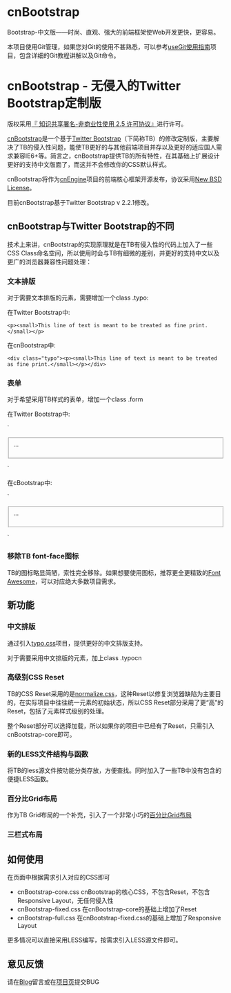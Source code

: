 cnBootstrap
============

Bootstrap-中文版——时尚、直观、强大的前端框架使Web开发更快，更容易。

本项目使用Git管理，如果您对Git的使用不甚熟悉，可以参考[useGit使用指南](https://github.com/xiaohan1219/useGit)项目，包含详细的Git教程讲解以及Git命令。

# cnBootstrap - 无侵入的Twitter Bootstrap定制版 #

版权采用[『 知识共享署名-非商业性使用 2.5 许可协议』](http://creativecommons.org/licenses/by-nc/2.5/cn/)进行许可。

[cnBootstrap](https://github.com/webcoding/cnBootstrap)是一个基于[Twitter Bootstrap](http://twitter.github.com/bootstrap/)（下简称TB）的修改定制版，主要解决了TB的侵入性问题，能使TB更好的与其他前端项目并存以及更好的适应国人需求兼容IE6+等。简言之，cnBootstrap提供TB的所有特性，在其基础上扩展设计更好的支持中文版面了，而这并不会修改你的CSS默认样式。

cnBootstrap将作为[cnEngine](https://github.com/webcoding/cnBootstrap)项目的前端核心框架开源发布，协议采用[New BSD License](http://framework.zend.com/license/new-bsd)。

目前cnBootstrap基于Twitter Bootstrap v 2.2.1修改。

## cnBootstrap与Twitter Bootstrap的不同 ##

技术上来讲，cnBootstrap的实现原理就是在TB有侵入性的代码上加入了一些CSS Class命名空间，所以使用时会与TB有细微的差别，并更好的支持中文以及更广的浏览器兼容性问题处理：

### 文本排版 ###

对于需要文本排版的元素，需要增加一个class .typo:

在Twitter Bootstrap中:

`<p><small>This line of text is meant to be treated as fine print.</small></p>`

在cnBootstrap中:

`<div class="typo"><p><small>This line of text is meant to be treated as fine print.</small></p></div>`


### 表单 ###

对于希望采用TB样式的表单，增加一个class .form

在Twitter Bootstrap中:

`<form><fieldset>
...
</fieldset>
</form>`

在cBootstrap中:

`<form class="form"><fieldset>
...
</fieldset>
</form>`

### 移除TB font-face图标

TB的图标略显简陋，索性完全移除。如果想要使用图标，推荐更全更精致的[Font Awesome](http://fortawesome.github.com/Font-Awesome/)，可以对应绝大多数项目需求。

## 新功能 ##

### 中文排版 ###

通过引入[typo.css](https://github.com/sofish/typo.css)项目，提供更好的中文排版支持。

对于需要采用中文排版的元素，加上class .typocn

### 高级别CSS Reset ###

TB的CSS Reset采用的是[normalize.css](http://necolas.github.com/normalize.css/)，这种Reset以修复浏览器缺陷为主要目的，在实际项目中往往统一元素的初始状态，所以CSS Reset部分采用了更“高”的Reset，包括了元素样式级别的处理。

整个Reset部分可以选择加载，所以如果你的项目中已经有了Reset，只需引入cnBootstrap-core即可。

### 新的LESS文件结构与函数 ###

将TB的less源文件按功能分类存放，方便查找。同时加入了一些TB中没有包含的便捷LESS函数。

### 百分比Grid布局 ###

作为TB Grid布局的一个补充，引入了一个非常小巧的[百分比Grid布局](http://cssglobe.com/easy-percentage-grid-system-with-html5/)

### 三栏式布局 ###

## 如何使用 ##

在页面中根据需求引入对应的CSS即可

- cnBootstrap-core.css cnBootstrap的核心CSS，不包含Reset，不包含Responsive Layout，无任何侵入性
- cnBootstrap-fixed.css 在cnBootstrap-core的基础上增加了Reset
- cnBootstrap-full.css 在cnBootstrap-fixed.css的基础上增加了Responsive Layout


更多情况可以直接采用LESS编写，按需求引入LESS源文件即可。

## 意见反馈 ##

请在[Blog](http://www.tcrearor.info/cnBootstrap/)留言或在[项目页](https://github.com/webcoding/cnBootstrap)提交BUG
